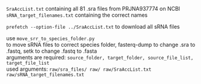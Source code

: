 ```SraAccList.txt``` containing all 81 .sra files from PRJNA937774 on NCBI  
```sRNA_target_filenames.txt``` containing the correct names  

```prefetch --option-file ../SraAccList.txt``` to download all sRNA files  

use ```move_srr_to_species_folder.py```  
to move sRNA files to correct species folder, fasterq-dump to change .sra to .fastq, setk to change .fastq to .fasta  
arguments are required: ```source_folder, target_folder, source_file_list, target_file_list```  
used arguments: ```raw/sra_files/ raw/ raw/SraAccList.txt raw/sRNA_target_filenames.txt```  
